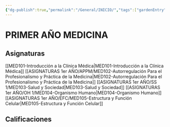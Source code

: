 ```yaml
---
{"dg-publish":true,"permalink":"/General/INICIO/","tags":["gardenEntry"]}
---
```


# PRIMER AÑO MEDICINA
## Asignaturas
[[MED101-Introducción a la Clínica Médica\|MED101-Introducción a la Clínica Médica]]
[[ASIGNATURAS 1er AÑO/APPM/MED102-Autorregulación Para el Profesionalismo y Práctica de la Medicina\|MED102-Autorregulación Para el Profesionalismo y Práctica de la Medicina]]
[[ASIGNATURAS 1er AÑO/SS 1/MED103-Salud y Sociedad\|MED103-Salud y Sociedad]]
[[ASIGNATURAS 1er AÑO/OH 1/MED104-Organismo Humano\|MED104-Organismo Humano]]
[[ASIGNATURAS 1er AÑO/EFC/MED105-Estructura y Función Celular\|MED105-Estructura y Función Celular]]
## Calificaciones
